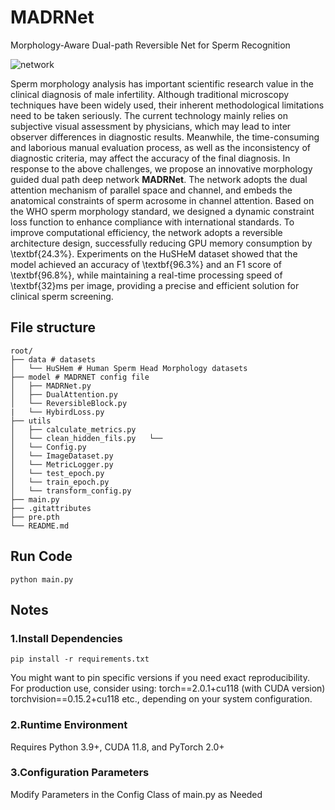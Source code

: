 # MADRNet
Morphology-Aware Dual-path Reversible Net for Sperm Recognition


![network](https://github.com/user-attachments/assets/4f33ed75-b798-4908-b266-f290b1953075)



Sperm morphology analysis has important scientific research value in the clinical diagnosis of male infertility. Although traditional microscopy techniques have been widely used, their inherent methodological limitations need to be taken seriously. The current technology mainly relies on subjective visual assessment by physicians, which may lead to inter observer differences in diagnostic results. Meanwhile, the time-consuming and laborious manual evaluation process, as well as the inconsistency of diagnostic criteria, may affect the accuracy of the final diagnosis. In response to the above challenges, we propose an innovative morphology guided dual path deep network **MADRNet**. The network adopts the dual attention mechanism of parallel space and channel, and embeds the anatomical constraints of sperm acrosome in channel attention. Based on the WHO sperm morphology standard, we designed a dynamic constraint loss function to enhance compliance with international standards. To improve computational efficiency, the network adopts a reversible architecture design, successfully reducing GPU memory consumption by \textbf{24.3\%}. Experiments on the HuSHeM dataset showed that the model achieved an accuracy of \textbf{96.3\%} and an F1 score of \textbf{96.8\%}, while maintaining a real-time processing speed of \textbf{32}ms per image, providing a precise and efficient solution for clinical sperm screening.

## File structure

```
root/
├── data # datasets
│   └── HuSHem # Human Sperm Head Morphology datasets
├── model # MADRNET config file
│   ├── MADRNet.py
│   ├── DualAttention.py
│   └── ReversibleBlock.py
|   └── HybirdLoss.py
├── utils 
│   ├── calculate_metrics.py
│   └── clean_hidden_fils.py   └── 
│   └── Config.py
│   └── ImageDataset.py
│   └── MetricLogger.py
│   └── test_epoch.py
│   └── train_epoch.py
│   └── transform_config.py
├── main.py
├── .gitattributes
├── pre.pth
└── README.md
```

## Run Code

```
python main.py
```

## Notes
### 1.Install Dependencies
```
pip install -r requirements.txt
```

You might want to pin specific versions if you need exact reproducibility. For production use, consider using:
torch==2.0.1+cu118 (with CUDA version)
torchvision==0.15.2+cu118
etc., depending on your system configuration.
### 2.Runtime Environment
Requires Python 3.9+, CUDA 11.8, and PyTorch 2.0+
### 3.Configuration Parameters
Modify Parameters in the Config Class of main.py as Needed
